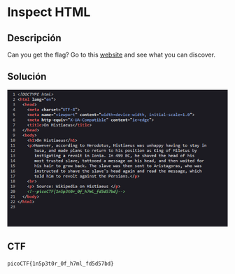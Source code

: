 # Inspect HTML

## Descripción

Can you get the flag?
Go to this [website](http://saturn.picoctf.net:64200/) and see what you can discover.

## Solución

![Untitled](Inspect%20HTML%2061b866455a2542598b1aa58bf4da07eb/Untitled.png)

## CTF

`picoCTF{1n5p3t0r_0f_h7ml_fd5d57bd}`